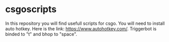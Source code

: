 # csgoscripts
In this repository you will find usefull scripts for csgo.
You will need to install auto hotkey.
Here is the link: https://www.autohotkey.com/.
Triggerbot is binded to "t" and bhop to "space". 

